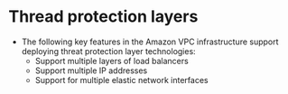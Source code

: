 # Thread protection layers
- The following key features in the Amazon VPC infrastructure support deploying threat protection layer technologies:
  - Support multiple layers of load balancers
  - Support multiple IP addresses
  - Support for multiple elastic network interfaces